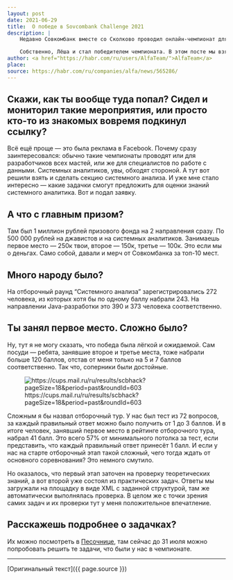 ```yaml
---
layout: post
date: 2021-06-29
title:  О победе в Sovcombank Challenge 2021
description: |
    Недавно Совкомбанк вместе со Сколково проводил онлайн-чемпионат для системных аналитиков и Java-разработчиков на площадке All Cups. В нём принимал участие наш системный аналитик, Алексей <a href="https://habr.com/ru/users/alobzov/">@alobzov</a> Лобзов.<br><br>

    Собственно, Лёша и стал победителем чемпионата. В этом посте мы взяли у него небольшое интервью, в котором он поделился своими впечатлениями.
author: <a href="https://habr.com/ru/users/AlfaTeam/">AlfaTeam</a>
place: 
source: https://habr.com/ru/companies/alfa/news/565286/
---
```


## Скажи, как ты вообще туда попал? Сидел и мониторил такие мероприятия, или просто кто-то из знакомых вовремя подкинул ссылку?

Всё ещё проще — это была реклама в Facebook. Почему сразу заинтересовался: обычно такие чемпионаты проводят или для разработчиков всех мастей, или же для специалистов по работе с данными. Системных аналитиков, увы, обходят стороной. А тут вот решили взять и сделать секцию системного анализа. И уже мне стало интересно — какие задачки смогут предложить для оценки знаний системного аналитика. Вот и подал заявку.

## А что с главным призом?

Там был 1 миллион рублей призового фонда на 2 направления сразу. По 500 000 рублей на джавистов и на системных аналитиков. Занимаешь первое место — 250к твои, второе — 150к, третье — 100к. Это если мы о деньгах. Само собой, давали и мерч от Совкомбанка за топ-10 мест.

## Много народу было?

На отборочный раунд “Системного анализа” зарегистрировались 272 человека, из которых хотя бы по одному баллу набрали 243. На направлении Java-разработки это 390 и 373 человека соответственно.

## Ты занял первое место. Сложно было?

Ну, тут я не могу сказать, что победа была лёгкой и ожидаемой. Сам посуди — ребята, занявшие второе и третье места, тоже набрали больше 120 баллов, отстав от меня только на 5 и 7 баллов соответственно. Так что, соперники были достойные.

<figure>
  <img src="{{ site.baseurl }}/assets/img/2021-06-29/pic_1.png" 
       alt="https://cups.mail.ru/ru/results/scbhack?pageSize=18&period=past&roundId=603">
  <figcaption>https://cups.mail.ru/ru/results/scbhack?pageSize=18&period=past&roundId=603</figcaption>
</figure>

Сложным я бы назвал отборочный тур. У нас был тест из 72 вопросов, за каждый правильный ответ можно было получить от 1 до 3 баллов. И в итоге человек, занявший первое место в рейтинге отборочного тура, набрал 41 балл. Это всего 57% от минимального потолка за тест, если представить, что каждый правильный ответ принесёт 1 балл. И если у нас на старте отборочный этап такой сложный, чего тогда ждать от основного соревнования? Это немного смутило.

Но оказалось, что первый этап заточен на проверку теоретических знаний, а вот второй уже состоял из практических задач. Ответы мы загружали на площадку в виде XML с заданной структурой, там же автоматически выполнялась проверка. В целом же с точки зрения самих задач и их проверки тут у меня положительное впечатление.

## Расскажешь подробнее о задачках?

Их можно посмотреть в [Песочнице](https://cups.online/ru/contests/scbhack-sandbox), там сейчас до 31 июля можно попробовать решить те задачи, что были у нас в чемпионате.

---

[Оригинальный текст]({{ page.source }})
